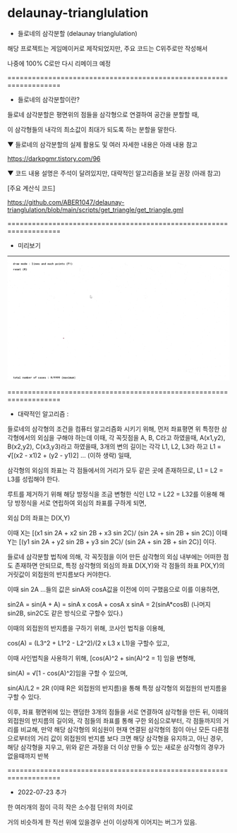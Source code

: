 # delaunay-trianglulation

- 들로네의 삼각분할 (delaunay trianglulation)

해당 프로젝트는 게임메이커로 제작되었지만, 주요 코드는 C위주로만 작성해서 

나중에 100% C로만 다시 리메이크 예정

===================================================================

- 들로네의 삼각분할이란?

들로네 삼각분할은 평면위의 점들을 삼각형으로 연결하여 공간을 분할할 때, 

이 삼각형들의 내각의 최소값이 최대가 되도록 하는 분할을 말한다.

▼ 들로네의 삼각분할의 실제 활용도 및 여러 자세한 내용은 아래 내용 참고

https://darkpgmr.tistory.com/96

▼ 코드 내용 설명은 주석이 달려있지만, 대략적인 알고리즘을 보길 권장 (아래 참고)

[주요 계산식 코드]

https://github.com/ABER1047/delaunay-trianglulation/blob/main/scripts/get_triangle/get_triangle.gml

===================================================================

- 미리보기

![preview_1](imgs/preview_1.gif)

===================================================================

- 대략적인 알고리즘 :

들로네의 삼각형의 조건을 컴퓨터 알고리즘화 시키기 위해, 먼저 좌표평면 위 특정한 삼각형에서의 외심을 구해야 하는데 이때, 각 꼭짓점을 A, B, C라고 하였을때, 
A(x1,y2), B(x2,y2), C(x3,y3)라고 하였을때, 3개의 변의 길이는 각각 L1, L2, L3라 하고 
L1 = √[(x2 - x1)2 + (y2 - y1)2] … (이하 생락) 일때, 

삼각형의 외심의 좌표는 각 점들에서의 거리가 모두 같은 곳에 존재하므로, L1 = L2 = L3를 성립해야 한다. 

루트를 제거하기 위해 해당 방정식을 조금 변형한 식인 L12 = L22 = L32를 이용해 해당 방정식을 서로 연립하여 외심의 좌표를 구하게 되면, 

외심 D의 좌표는 D(X,Y)

이때 X는 [(x1 sin 2A + x2 sin 2B + x3 sin 2C)/ (sin 2A + sin 2B + sin 2C)] 
이때 Y는 [(y1 sin 2A + y2 sin 2B + y3 sin 2C)/ (sin 2A + sin 2B + sin 2C)] 이다.

들로네 삼각분할 법칙에 의해, 각 꼭짓점을 이어 만든 삼각형의 외심 내부에는 어떠한 점도 존재하면 안되므로,
특정 삼각형의 외심의 좌표 D(X,Y)와 각 점들의 좌표 P(X,Y)의 거릿값이 외접원의 반지름보다 커야한다.

이때 sin 2A ...들의 값은 sinA와 cosA값을 이전에 이미 구했음으로 이를 이용하면, 

sin2A = sin(A + A) = sinA x cosA + cosA x sinA = 2(sinA*cosB)
(나머지 sin2B, sin2C도 같은 방식으로 구할수 있다.)

이때의 외접원의 반지름을 구하기 위해, 코사인 법칙을 이용해, 

cos(A) = (L3^2 + L1^2 - L2^2)/(2 x L3 x L1)을 구할수 있고, 

이때 사인법칙을 사용하기 위해, [cos(A)^2 + sin(A)^2 = 1] 임을 변형해, 

sin(A) = √[1 - cos(A)^2]임을 구할 수 있으며, 

sin(A)/L2 = 2R (이때 R은 외접원의 반지름)을 통해 특정 삼각형의 외접원의 반지름을 구할 수 있다.

이후, 좌표 평면위에 있는 랜덤한 3개의 점들을 서로 연결하여 삼각형을 만든 뒤, 
이때의 외접원의 반지름의 길이와, 각 점들의 좌표를 통해 구한 외심으로부터, 각 점들까지의 거리를 비교해, 
만약 해당 삼각형의 외심원이 현재 연결된 삼각형의 점이 아닌 모든 다른점으로부터의 거리 값이 외접원의 반지름 보다 크면 해당 삼각형을 유지하고, 
아닌 경우, 해당 삼각형을 지우고, 위와 같은 과정을 더 이상 만들 수 있는 새로운 삼각형의 경우가 없을때까지 반복

===================================================================

- 2022-07-23 추가 

한 여러개의 점이 극히 작은 소수점 단위의 차이로 

거의 비슷하게 한 직선 위에 있을경우 선이 이상하게 이어지는 버그가 있음.
